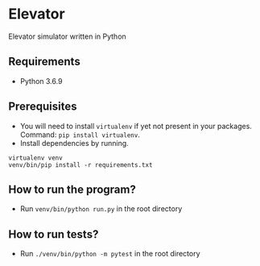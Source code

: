 # Elevator
Elevator simulator written in Python

## Requirements
- Python 3.6.9

## Prerequisites 
- You will need to install `virtualenv` if yet not present in your packages. Command: `pip install virtualenv`.
- Install dependencies by running.
```
virtualenv venv
venv/bin/pip install -r requirements.txt
```

## How to run the program?
- Run `venv/bin/python run.py` in the root directory

## How to run tests?
- Run `./venv/bin/python -m pytest` in the root directory
